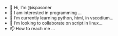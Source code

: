 - 👋 Hi, I’m @ispasoner
- 👀 I am interested in programming ...
- 🌱 I’m currently learning python, html, in vscodium...
- 💞️ I’m looking to collaborate on script in linux...
- 📫 How to reach me ...

<!---
ispasoner/ispasoner is a ✨ special ✨ repository because its `README.md` (this file) appears on your GitHub profile.
You can click the Preview link to take a look at your changes.
--->
